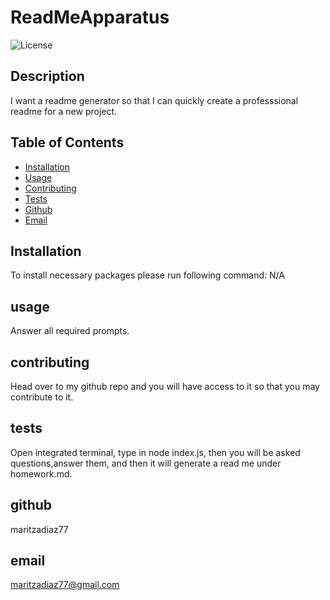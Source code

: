 # ReadMeApparatus
![License](https://img.shields.io/badge/License-MIT-blue.svg)

## Description

I want a readme generator so that I can quickly create a professsional readme for a new project.

## Table of Contents
* [Installation](#installation)
* [Usage](#usage)
* [Contributing](#contributing)
* [Tests](#tests)
* [Github](#github)
* [Email](#email)

## Installation

To install necessary packages please run following command:
N/A

## usage
Answer all required prompts.
## contributing
Head over to my github repo and you will have access to it so that you may contribute to it.
## tests
Open integrated terminal, type in node index.js, then you will be asked questions,answer them, and then it will generate a read me under homework.md.
## github
maritzadiaz77
## email
maritzadiaz77@gmail.com

